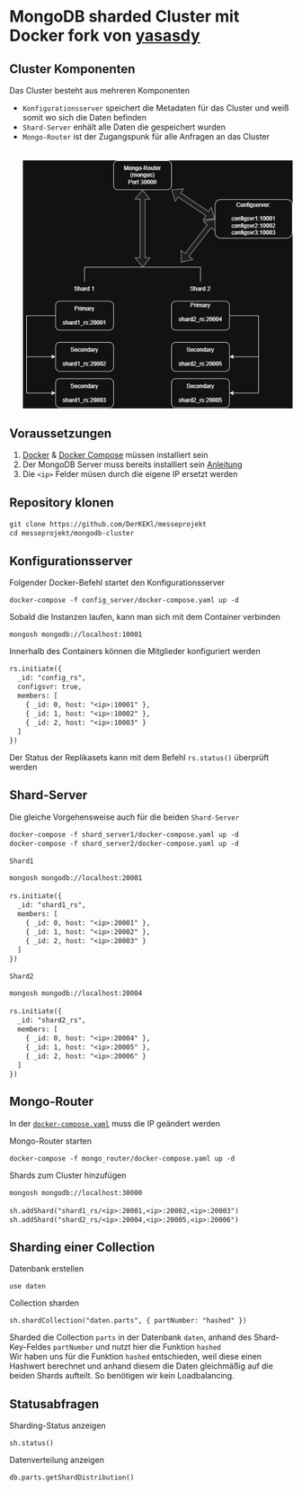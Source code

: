 # MongoDB sharded Cluster mit Docker fork von [yasasdy](https://github.com/yasasdy/mongodb-sharding/tree/main)

## Cluster Komponenten
Das Cluster besteht aus mehreren Komponenten
* `Konfigurationsserver` speichert die Metadaten für das Cluster und weiß somit wo sich die Daten befinden
* `Shard-Server` enhält alle Daten die gespeichert wurden
* `Mongo-Router` ist der Zugangspunk für alle Anfragen an das Cluster
  <br>
  <br>
  <br>
![mongodb-cluster](https://github.com/DerKEKl/messeprojekt/blob/3bf634d2ba132c40ab50c67a56795ea6710bc7b4/mongodb-cluster.jpg)


## Voraussetzungen
1. [Docker](https://docs.docker.com/engine/install/) & [Docker Compose](https://docs.docker.com/compose/install/) müssen installiert sein
2. Der MongoDB Server muss bereits installiert sein [Anleitung](https://github.com/DerKEKl/messeprojekt/blob/9f876e6d1f50d796155ae4e295d76284436ae293/mongodb-cluster/mongodb.md)
3. Die `<ip>` Felder müsen durch die eigene IP ersetzt werden

## Repository klonen
```
git clone https://github.com/DerKEKl/messeprojekt
cd messeprojekt/mongodb-cluster
```

## Konfigurationsserver
Folgender Docker-Befehl startet den Konfigurationsserver
```
docker-compose -f config_server/docker-compose.yaml up -d
```
Sobald die Instanzen laufen, kann man sich mit dem Container verbinden
```
mongosh mongodb://localhost:10001
```
Innerhalb des Containers können die Mitglieder konfiguriert werden
```
rs.initiate({
  _id: "config_rs",
  configsvr: true,
  members: [
    { _id: 0, host: "<ip>:10001" },
    { _id: 1, host: "<ip>:10002" },
    { _id: 2, host: "<ip>:10003" }
  ]
})
```
Der Status der Replikasets kann mit dem Befehl `rs.status()` überprüft werden

## Shard-Server
Die gleiche Vorgehensweise auch für die beiden `Shard-Server`

```
docker-compose -f shard_server1/docker-compose.yaml up -d
docker-compose -f shard_server2/docker-compose.yaml up -d
```
`Shard1`
```
mongosh mongodb://localhost:20001

rs.initiate({
  _id: "shard1_rs",
  members: [
    { _id: 0, host: "<ip>:20001" },
    { _id: 1, host: "<ip>:20002" },
    { _id: 2, host: "<ip>:20003" }
  ]
})
```
`Shard2`
```
mongosh mongodb://localhost:20004

rs.initiate({
  _id: "shard2_rs",
  members: [
    { _id: 0, host: "<ip>:20004" },
    { _id: 1, host: "<ip>:20005" },
    { _id: 2, host: "<ip>:20006" }
  ]
})
```
## Mongo-Router
In der [`docker-compose.yaml`](https://github.com/DerKEKl/messeprojekt/blob/master/mongodb-cluster/mongo_router/docker-compose.yaml) muss die IP geändert werden <br>

Mongo-Router starten
```
docker-compose -f mongo_router/docker-compose.yaml up -d
```
Shards zum Cluster hinzufügen
```
mongosh mongodb://localhost:30000

sh.addShard("shard1_rs/<ip>:20001,<ip>:20002,<ip>:20003")
sh.addShard("shard2_rs/<ip>:20004,<ip>:20005,<ip>:20006")
```

## Sharding einer Collection
Datenbank erstellen
```
use daten
```
Collection sharden
```
sh.shardCollection("daten.parts", { partNumber: "hashed" })
```
Sharded die Collection `parts` in der Datenbank `daten`, anhand des Shard-Key-Feldes `partNumber` und nutzt hier die Funktion `hashed`<br>
Wir haben uns für die Funktion `hashed` entschieden, weil diese einen Hashwert berechnet und anhand diesem die Daten gleichmäßig auf die beiden Shards aufteilt. So benötigen wir kein Loadbalancing.
## Statusabfragen
Sharding-Status anzeigen
```
sh.status()
```
Datenverteilung anzeigen
```
db.parts.getShardDistribution()
```
